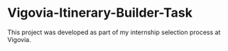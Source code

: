# Vigovia-Itinerary-Builder-Task
This project was developed as part of my internship selection process at Vigovia.
